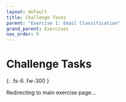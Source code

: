 ```yaml
---
layout: default
title: Challenge Tasks
parent: "Exercise 1: Email Classification"
grand_parent: Exercises
nav_order: 9
---
```


# Challenge Tasks

{: .fs-6 .fw-300 }

Redirecting to main exercise page...

<script>
  window.location.href = '/automation-exercises/exercises/01-email-classification/#challenge-tasks-if-completed-early';
</script>
